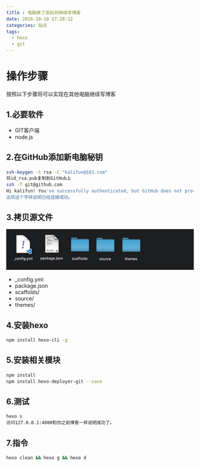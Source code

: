 ```yaml
---
title : 电脑换了该如何继续写博客
date: 2018-10-10 17:28:12
categories: 站点
tags:
  - hexo
  - git
---
```

# 操作步骤
按照以下步骤将可以实现在其他电脑继续写博客
## 1.必要软件
- GIT客户端
- node.js  

## 2.在GitHub添加新电脑秘钥
```bash
ssh-keygen -t rsa -C "kalifun@163.com"
将id_rsa.pub复制到GitHub上
ssh -T git@github.com
Hi kalifun! You've successfully authenticated, but GitHub does not provide shell access.
出现这个字样说明已经连接成功。
```
## 3.拷贝源文件
![source](电脑换了该如何继续写博客/source.png)
- _config.yml
- package.json
- scaffolds/
- source/
- themes/

## 4.安装hexo
```bash
npm install hexo-cli -g
```
## 5.安装相关模块
```bash
npm install
npm install hexo-deployer-git --save
```
## 6.测试
```bash
hexo s
访问127.0.0.1:4000和你之前博客一样说明成功了。
```
## 7.指令
```bash
hexo clean && hexo g && hexo d
```